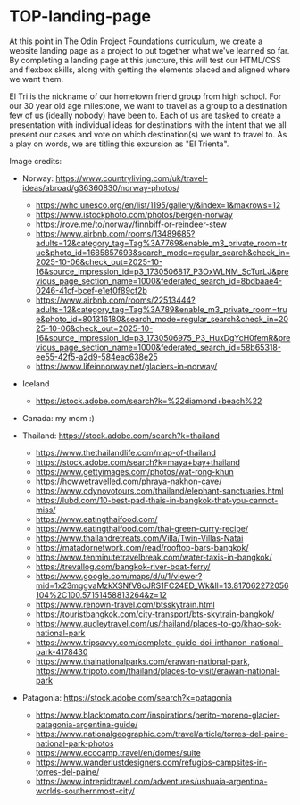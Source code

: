 # TOP-landing-page
At this point in The Odin Project Foundations curriculum, we create a website landing page as a project to put together what we've learned so far.  By completing a landing page at this juncture, this will test our HTML/CSS and flexbox skills, along with getting the elements placed and aligned where we want them.

El Tri is the nickname of our hometown friend group from high school.  For our 30 year old age milestone, we want to travel as a group to a destination few of us (ideally nobody) have been to.  Each of us are tasked to create a presentation with individual ideas for destinations with the intent that we all present our cases and vote on which destination(s) we want to travel to.  As a play on words, we are titling this excursion as "El Trienta".

Image credits:
- Norway: https://www.countryliving.com/uk/travel-ideas/abroad/g36360830/norway-photos/
    - https://whc.unesco.org/en/list/1195/gallery/&index=1&maxrows=12
    - https://www.istockphoto.com/photos/bergen-norway
    - https://rove.me/to/norway/finnbiff-or-reindeer-stew
    - https://www.airbnb.com/rooms/13489685?adults=12&category_tag=Tag%3A7769&enable_m3_private_room=true&photo_id=1685857693&search_mode=regular_search&check_in=2025-10-06&check_out=2025-10-16&source_impression_id=p3_1730506817_P3OxWLNM_ScTurLJ&previous_page_section_name=1000&federated_search_id=8bdbaae4-0246-41cf-bcef-e1ef0f89cf2b
    - https://www.airbnb.com/rooms/22513444?adults=12&category_tag=Tag%3A789&enable_m3_private_room=true&photo_id=801316180&search_mode=regular_search&check_in=2025-10-06&check_out=2025-10-16&source_impression_id=p3_1730506975_P3_HuxDgYcH0femR&previous_page_section_name=1000&federated_search_id=58b65318-ee55-42f5-a2d9-584eac638e25
    - https://www.lifeinnorway.net/glaciers-in-norway/

- Iceland
    - https://stock.adobe.com/search?k=%22diamond+beach%22

- Canada: my mom :)
- Thailand: https://stock.adobe.com/search?k=thailand
    - https://www.thethailandlife.com/map-of-thailand
    - https://stock.adobe.com/search?k=maya+bay+thailand
    - https://www.gettyimages.com/photos/wat-rong-khun
    - https://howwetravelled.com/phraya-nakhon-cave/
    - https://www.odynovotours.com/thailand/elephant-sanctuaries.html
    - https://lubd.com/10-best-pad-thais-in-bangkok-that-you-cannot-miss/
    - https://www.eatingthaifood.com/
    - https://www.eatingthaifood.com/thai-green-curry-recipe/
    - https://www.thailandretreats.com/Villa/Twin-Villas-Natai
    - https://matadornetwork.com/read/rooftop-bars-bangkok/
    - https://www.tenminutetravelbreak.com/water-taxis-in-bangkok/
    - https://trevallog.com/bangkok-river-boat-ferry/
    - https://www.google.com/maps/d/u/1/viewer?mid=1x23mggvaMzkXSNfV8oJRS1FC24ED_Wk&ll=13.817062272056104%2C100.57151458813264&z=12
    - https://www.renown-travel.com/btsskytrain.html
    - https://touristbangkok.com/city-transport/bts-skytrain-bangkok/
    - https://www.audleytravel.com/us/thailand/places-to-go/khao-sok-national-park
    - https://www.tripsavvy.com/complete-guide-doi-inthanon-national-park-4178430
    - https://www.thainationalparks.com/erawan-national-park, https://www.tripoto.com/thailand/places-to-visit/erawan-national-park 
- Patagonia: https://stock.adobe.com/search?k=patagonia
    - https://www.blacktomato.com/inspirations/perito-moreno-glacier-patagonia-argentina-guide/
    - https://www.nationalgeographic.com/travel/article/torres-del-paine-national-park-photos
    - https://www.ecocamp.travel/en/domes/suite
    - https://www.wanderlustdesigners.com/refugios-campsites-in-torres-del-paine/
    - https://www.intrepidtravel.com/adventures/ushuaia-argentina-worlds-southernmost-city/